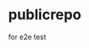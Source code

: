 # publicrepo
for e2e test

































































































































































































































































































































































































































































































































































































































































































































































































































































































































































































































































































































































































































































































































































































































































































































































































































































































































































































































































































































































































































































































































































































































































































































































































































































































































































































































































































































































































































































































































































































































































































































































































































































































































































































































































































































































































































































































































































































































































































































































































































































































































































































































































































































































































































































































































































































































































































































































































































































































































































































